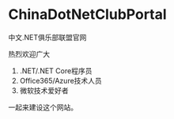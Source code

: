 # ChinaDotNetClubPortal
中文.NET俱乐部联盟官网

热烈欢迎广大
1. .NET/.NET Core程序员
1. Office365/Azure技术人员
1. 微软技术爱好者

一起来建设这个网站。